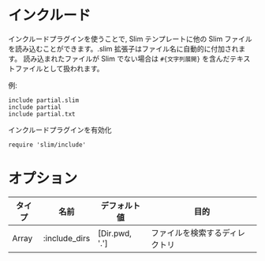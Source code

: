 # インクルード

インクルードプラグインを使うことで, Slim テンプレートに他の Slim ファイルを読み込むことができます。.slim 拡張子はファイル名に自動的に付加されます。
読み込まれたファイルが Slim でない場合は `#{文字列展開}` を含んだテキストファイルとして扱われます。

例:

    include partial.slim
    include partial
    include partial.txt

インクルードプラグインを有効化

    require 'slim/include'

# オプション

| タイプ | 名前 | デフォルト値 | 目的 |
| ------ | ---- | ------------ | ---- |
| Array | :include_dirs | [Dir.pwd, '.'] | ファイルを検索するディレクトリ |
